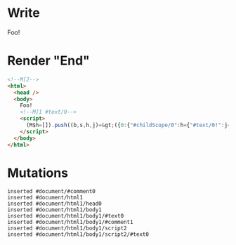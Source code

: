 # Write
  <!M[2>Foo!<!M]1 #text/0><script>(M$h=[]).push((b,s,h,j)=>({0:{"#childScope/0":h={"#text/0!":j={},"#text/0(":{}}},1:h,2:j}),[])</script>


# Render "End"
```html
<!--M[2-->
<html>
  <head />
  <body>
    Foo!
    <!--M]1 #text/0-->
    <script>
      (M$h=[]).push((b,s,h,j)=&gt;({0:{"#childScope/0":h={"#text/0!":j={},"#text/0(":{}}},1:h,2:j}),[])
    </script>
  </body>
</html>
```

# Mutations
```
inserted #document/#comment0
inserted #document/html1
inserted #document/html1/head0
inserted #document/html1/body1
inserted #document/html1/body1/#text0
inserted #document/html1/body1/#comment1
inserted #document/html1/body1/script2
inserted #document/html1/body1/script2/#text0
```